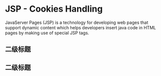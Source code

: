 # JSP - Cookies Handling

JavaServer Pages (JSP) is a technology for developing web pages that support dynamic content which helps developers insert
java code in HTML pages by making use of special JSP tags.

## 二级标题

## 二级标题

